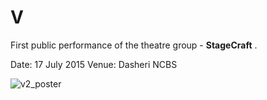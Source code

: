 # V

First public performance of the theatre group - **StageCraft** . 

Date: 17 July 2015
Venue: Dasheri NCBS

![v2_poster](https://user-images.githubusercontent.com/8757115/40573885-25a1b156-60e6-11e8-8098-3486347c9f2e.jpg)
